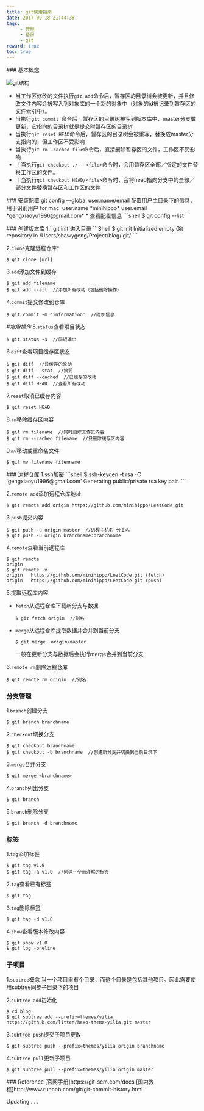 ```yaml
---
title: git使用指南
date: 2017-09-18 21:44:38
tags:
     - 教程
     - 备份
     - git
reward: true
toc: true
---
```

<p>    
### 基本概念

![git结构](/picture/git结构.png)

<!--more-->

* 当工作区修改的文件执行`git add`命令后，暂存区的目录树会被更新，并且修改文件内容会被写入到对象库的一个新的对象中（对象的id被记录到暂存区的文件索引中）。
* 当执行`git commit `命令后，暂存区的目录树被写到版本库中，master分支做更新，它指向的目录树就是提交时暂存区的目录树
* 当执行`git reset HEAD`命令后，暂存区的目录树会被重写，替换成master分支指向的，但工作区不受影响
* 当执行`git rm —cached file`命令后，直接删除暂存区的文件，工作区不受影响
* ！当执行`git checkout ./-- <file>`命令时，会用暂存区全部／指定的文件替换工作区的文件。
* ！当执行`git checkout HEAD/<file>`命令时，会将head指向分支中的全部／部分文件替换暂存区和工作区的文件

<p>
### 安装配置
git config —global user.name/email 配置用户主目录下的信息，用于识别用户
for mac: user.name *minihippo*  
         user.email *gengxiaoyu1996@gmail.com*
* 查看配置信息
```shell
$ git config --list
```
<p>
### 创建版本库
1.` git init`进入目录 
  ```Shell
  $ git init
  Initialized empty Git repository in /Users/shawygeng/Project/blog/.git/
  ```

2.`clone`克隆远程仓库*
   ~~~shell
   $ git clone [url]
   ~~~

3.`add`添加文件到缓存
   ```shell
   $ git add filename
   $ git add --all  //添加所有改动（包括删除操作）
   ```

4.`commit`提交修改到仓库
   ```shell
   $ git commit -m 'information'  //附加信息
   ```
   *\#常用操作*
5.`status`查看项目状态
   ```shell
   $ git status -s  //简短输出
   ```

6.`diff`查看项目缓存区状态
   ```shell
   $ git diff  //没缓存的改动
   $ git diff --stat  //摘要
   $ git diff --cached  //已缓存的改动
   $ git diff HEAD  //查看所有改动
   ```

7.`reset`取消已缓存内容
   ```shell
   $ git reset HEAD
   ```

8.`rm`移除缓存区内容
   ```shell
   $ git rm filename  //同时删除工作区内容
   $ git rm --cached filename  //只删除缓存区内容
   ```

9.`mv`移动或重命名文件
   ```shell
   $ git mv filename filenname
   ```
<p>
### 远程仓库
1.ssh加密
   ```shell
   $ ssh-keygen -t rsa -C 'gengxiaoyu1996@gmail.com'
   Generating public/private rsa key pair.
   ```

2.`remote add`添加远程仓库地址
   ```shell
   $ git remote add origin https://github.com/minihippo/LeetCode.git
   ```

3.`push`提交内容
   ```shell
   $ git push -u origin master  //远程主机名 分支名
   $ git push -u origin branchname:branchname
   ```

4.`remote`查看当前远程库
   ```shell
   $ git remote
   origin
   $ git remote -v
   origin	https://github.com/minihippo/LeetCode.git (fetch)
   origin	https://github.com/minihippo/LeetCode.git (push)
   ```

5.提取远程库内容
   * `fetch`从远程仓库下载新分支与数据
     ~~~shell
     $ git fetch origin  //别名
     ~~~
   * `merge`从远程仓库提取数据并合并到当前分支
     ~~~shell
     $ git merge  origin/master
     ~~~
     一般在更新分支与数据后会执行merge合并到当前分支

6.`remote rm`删除远程仓库
   ~~~shell
   $ git remote rm origin  //别名
   ~~~

<p>

### 分支管理
1.`branch`创建分支
   ```shell
   $ git branch branchname
   ```

2.`checkout`切换分支
   ```shell
   $ git checkout branchname
   $ git checkout -b branchname  //创建新分支并切换到当前目录下
   ```

3.`merge`合并分支
   ```Shell
   $ git merge <branchname>
   ```

4.`branch`列出分支
   ```shell
   $ git branch
   ```

5.`branch`删除分支
   ```shell
   $ git branch -d branchname
   ```
<p>

### 标签
1.`tag`添加标签
   ```shell
   $ git tag v1.0
   $ git tag -a v1.0  //创建一个带注解的标签
   ```

2.`tag`查看已有标签
   ```Shell
   $ git tag
   ```

3.`tag`删除标签
   ```shell
   $ git tag -d v1.0
   ```

4.`show`查看版本修改内容
   ```shell
   $ git show v1.0
   $ git log -oneline
   ```
<p>

### 子项目

1.`subtree`概念
   当一个项目里有个目录，而这个目录是包括其他项目。因此需要使用subtree同步子目录下的项目

2.`subtree add`初始化
   ~~~shell
   $ cd blog
   $ git subtree add --prefix=themes/yilia https://github.com/litten/hexo-theme-yilia.git master
   ~~~

3.`subtree push`提交子项目更改
   ~~~shell
   $ git subtree push --prefix=themes/yilia origin branchname
   ~~~

4.`subtree pull`更新子项目
   ~~~shell
   $ git subtree pull --prefix=themes/yilia origin master
   ~~~

<p>
### Reference
[官网手册]https://git-scm.com/docs
[国内教程]http://www.runoob.com/git/git-commit-history.html  

Updating . . . 
